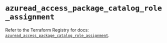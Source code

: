 # `azuread_access_package_catalog_role_assignment`

Refer to the Terraform Registry for docs: [`azuread_access_package_catalog_role_assignment`](https://registry.terraform.io/providers/hashicorp/azuread/3.6.0/docs/resources/access_package_catalog_role_assignment).
